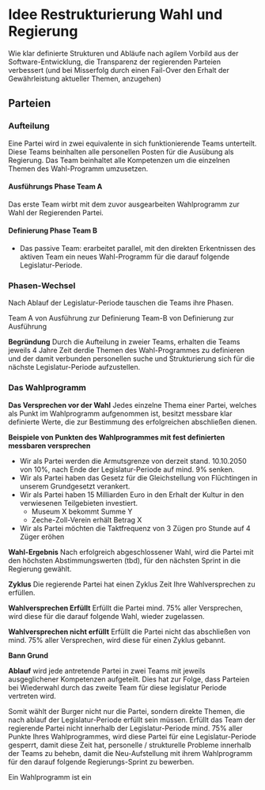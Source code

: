 # Idee Restrukturierung Wahl und Regierung

Wie klar definierte Strukturen und Abläufe nach agilem Vorbild aus der Software-Entwicklung, die Transparenz der regierenden Parteien verbessert
(und bei Misserfolg durch einen Fail-Over den Erhalt der Gewährleistung aktueller Themen, anzugehen)

## Parteien

### Aufteilung
Eine Partei wird in zwei equivalente in sich funktionierende Teams unterteilt.
Diese Teams beinhalten alle personellen Posten für die Ausübung als Regierung.
Das Team beinhaltet alle Kompetenzen um die einzelnen Themen des Wahl-Programm umzusetzen.

#### Ausführungs Phase Team A
Das erste Team wirbt mit dem zuvor ausgearbeiten Wahlprogramm zur Wahl der Regierenden Partei.

#### Definierung Phase Team B
- Das passive Team: erarbeitet parallel, mit den direkten Erkentnissen des aktiven Team ein neues Wahl-Programm
für die darauf folgende Legislatur-Periode.

### Phasen-Wechsel
Nach Ablauf der Legislatur-Periode tauschen die Teams ihre Phasen.

Team A von Ausführung zur Definierung
Team-B von Definierung zur Ausführung

**Begründung**
Durch die Aufteilung in zweier Teams, erhalten die Teams jeweils 4 Jahre Zeit derdie Themen des Wahl-Programmes zu definieren und der damit verbunden personellen suche und Strukturierung sich für die nächste Legislatur-Periode aufzustellen.

### Das Wahlprogramm

**Das Versprechen vor der Wahl**
Jedes einzelne Thema einer Partei, welches als Punkt im Wahlprogramm aufgenommen ist, besitzt messbare klar definierte Werte, die zur
Bestimmung des erfolgreichen abschließen dienen.

**Beispiele von Punkten des Wahlprogrammes mit fest definierten messbaren versprechen**
- Wir als Partei werden die Armutsgrenze von derzeit stand. 10.10.2050 von 10%, nach Ende der Legislatur-Periode auf mind. 9% senken.
- Wir als Partei haben das Gesetz für die Gleichstellung von Flüchtingen in unserem Grundgesetzt verankert.
- Wir als Partei haben 15 Milliarden Euro in den Erhalt der Kultur in den verwiesenen Teilgebieten investiert.
  - Museum X bekommt Summe Y
  - Zeche-Zoll-Verein erhält Betrag X
- Wir als Partei möchten die Taktfrequenz von 3 Zügen pro Stunde auf 4 Züger eröhen

**Wahl-Ergebnis**
Nach erfolgreich abgeschlossener Wahl, wird die Partei mit den höchsten Abstimmungswerten (tbd), für den nächsten Sprint in die Regierung gewählt.

**Zyklus**
Die regierende Partei hat einen Zyklus Zeit Ihre Wahlversprechen zu erfüllen.

**Wahlversprechen Erfüllt**
Erfüllt die Partei mind. 75% aller Versprechen, wird diese für die darauf folgende Wahl, wieder zugelassen.

**Wahlversprechen nicht erfüllt**
Erfüllt die Partei nicht das abschließen von mind. 75% aller Versprechen, wird diese für einen Zyklus gebannt.

**Bann Grund**


**Ablauf**
wird jede antretende Partei in zwei Teams mit jeweils ausgeglichener Kompetenzen aufgeteilt. Dies hat zur Folge, dass Parteien bei Wiederwahl durch das zweite Team für diese legislatur Periode vertreten wird.

Somit wählt der Burger nicht nur die Partei, sondern direkte Themen, die nach ablauf der Legislatur-Periode erfüllt sein müssen.
Erfüllt das Team der regierende Partei nicht innerhalb der Legislatur-Periode mind. 75% aller Punkte Ihres Wahlprogrammes, wird diese Partei für eine Legislatur-Periode gesperrt, damit diese Zeit hat, personelle / strukturelle Probleme innerhalb der Teams zu behebn,
damit die Neu-Aufstellung mit ihrem Wahlprogramm für den darauf folgende Regierungs-Sprint zu bewerben.

Ein Wahlprogramm ist ein

